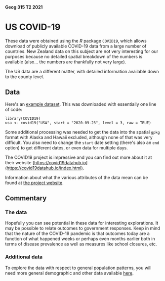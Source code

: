 **Geog 315 T2 2021**

# US COVID-19
These data were obtained using the _R_ package `COVID19`, which allows download of publicly available COVID-19 data from a large number of countries. New Zealand data on this subject are not very interesting for our purposes because no detailed spatial breakdown of the numbers is available (also... the numbers are thankfully not very large).

The US data are a different matter, with detailed information available down to the county level.

## Data
Here's an [example dataset](usa-covid19-220920.gpkg?raw=true). This was downloaded with essentially one line of code:

```{r}
library(COVID19)
usa <- covid19("USA", start = "2020-09-23", level = 3, raw = TRUE)
```

Some additional processing was needed to get the data into the spatial `gpkg` format with Alaska and Hawaii excluded, although none of that was very difficult. You also need to change the `start` date setting (there's also an `end` option) to get different dates, or even data for multiple days.

The COVID19 project is impressive and you can find out more about it at their website [https://covid19datahub.io](https://covid19datahub.io/index.html).

Information about what the various attributes of the data mean can be found at [the project website](https://covid19datahub.io/articles/doc/data.html).

## Commentary
### The data
Hopefully you can see potential in these data for interesting explorations. It may be possible to relate outcomes to government responses. Keep in mind that the nature of the COVID-19 pandemic is that outcomes today are a function of what happened weeks or perhaps even months earlier both in terms of disease prevalence as well as measures like school closures, etc.

### Additional data
To explore the data with respect to general population patterns, you will need more general demographic and other data available [here](../us-census-data.md).
